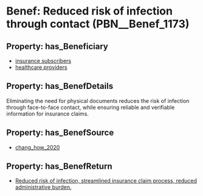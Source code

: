 # Benef: __Reduced risk of infection through contact__ (PBN__Benef_1173)

## Property: has_Beneficiary

* [insurance subscribers](../Stakeholder/PBN__Stakeholder_456)
* [healthcare providers](../Stakeholder/PBN__Stakeholder_121)

## Property: has_BenefDetails

Eliminating the need for physical documents reduces the risk of infection through face-to-face contact, while ensuring reliable and verifiable information for insurance claims.

## Property: has_BenefSource

* [chang_how_2020](../Article/PBN__Article_241)

## Property: has_BenefReturn

* [Reduced risk of infection, streamlined insurance claim process, reduced administrative burden.](../BenefReturn/PBN__BenefReturn_1307)

